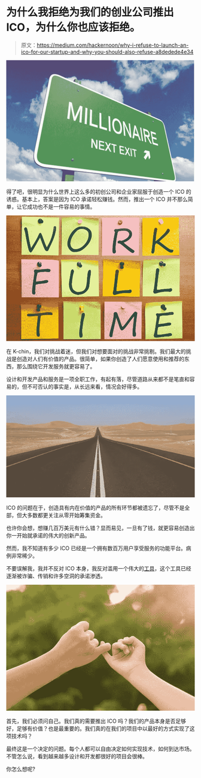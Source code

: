 # 为什么我拒绝为我们的创业公司推出 ICO，为什么你也应该拒绝。

> 原文：<https://medium.com/hackernoon/why-i-refuse-to-launch-an-ico-for-our-startup-and-why-you-should-also-refuse-a8dedede4e34>

![](img/0a00fe05b634548cfaeb043ccc0e5c99.png)

得了吧，很明显为什么世界上这么多的初创公司和企业家屈服于创造一个 ICO 的诱惑。基本上，答案是因为 ICO 承诺轻松赚钱。然而，推出一个 ICO 并不那么简单，让它成功也不是一件容易的事情。

![](img/b8cb3357ca9b97616287c8ab7a550774.png)

在 K-chin，我们对挑战着迷，但我们对想要面对的挑战非常挑剔。我们最大的挑战是创造对人们有价值的产品。很简单，如果你创造了人们愿意使用和推荐的东西，那么围绕它开发服务就更容易了。

设计和开发产品和服务是一项全职工作，有起有落，尽管道路从来都不是笔直和容易的，但不可否认的事实是，从长远来看，情况会好得多。

![](img/271c5d45bbe2d8cfe57b37fb388b9901.png)

ICO 的问题在于，创造具有内在价值的产品的所有环节都被遗忘了，尽管不是全部，但大多数都更关注从零开始筹集资金。

也许你会想，想赚几百万美元有什么错？显而易见，一旦有了钱，就更容易创造出你一开始就承诺的伟大的创新产品。

然而，我不知道有多少 ICO 已经是一个拥有数百万用户享受服务的功能平台。病例非常稀少。

不要误解我，我并不反对 ICO 本身，我反对滥用一个伟大的[工具](https://hackernoon.com/tagged/tool)，这个工具已经逐渐被诈骗、传销和许多空洞的承诺渗透。

![](img/08ae2f397c0f0cbc03cfb2e839e54c02.png)

首先，我们必须问自己。我们真的需要推出 ICO 吗？我们的产品本身是否足够好，足够有价值？也是最重要的。我们真的在我们的项目中以最好的方式实现了这项技术吗？

最终这是一个决定的问题。每个人都可以自由决定如何实现技术，如何到达市场。不管怎么说，看到越来越多设计和开发都很好的项目会很棒。

你怎么想呢?